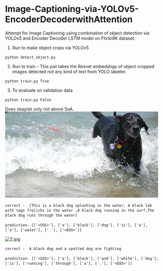 # Image-Captioning-via-YOLOv5-EncoderDecoderwithAttention
Attempt for Image Captioning using combination of object detection via YOLOv5 and Encoder Decoder LSTM model on Flickr8K dataset.

1. Run to make object crops via YOLOv5
```
python detect_object.py
```
2. Run to train - This just takes the Resnet embeddngs of object cropped images detected not any kind of text from YOLO labeller.
```
python train.py True
```
3. To evaluate on validation data
```
python train.py False
```
Does okayish only not above SoA.
![1.jpg](https://github.com/akjayant/Image-Captioning-via-YOLOv5-EncoderDecoderwithAttention/blob/main/test_images/2.jpg)

```
correct -  [This is a black dog splashing in the water, A black lab with tags frolicks in the water ,A black dog running in the surf,The black dog runs through the water]

prediction- [['<SOS>'], ['a'], ['black'], ['dog'], ['is'], ['a'], ['a'], ['water'], ['.'], ['<EOS>']]
```

![2.jpg](https://github.com/akjayant/Image-Captioning-via-YOLOv5-EncoderDecoderwithAttention/blob/main/test_images1.jpg)
```
correct -  A black dog and a spotted dog are fighting

prediction- [['<SOS>'], ['a'], ['black'], ['and'], ['white'], ['dog'], ['is'], ['running'], ['through'], ['a'], ['.'], ['<EOS>']]
```


